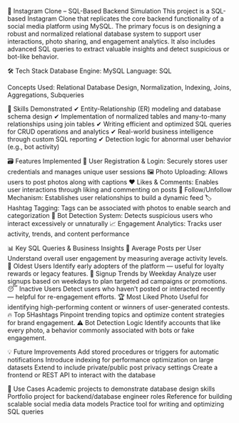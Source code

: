 📸 Instagram Clone – SQL-Based Backend Simulation
This project is a SQL-based Instagram Clone that replicates the core backend functionality of a social media platform using MySQL. The primary focus is on designing a robust and normalized relational database system to support user interactions, photo sharing, and engagement analytics. It also includes advanced SQL queries to extract valuable insights and detect suspicious or bot-like behavior.

🛠 Tech Stack
Database Engine: MySQL
Language: SQL

Concepts Used: Relational Database Design, Normalization, Indexing, Joins, Aggregations, Subqueries

🧠 Skills Demonstrated
✔ Entity-Relationship (ER) modeling and database schema design
✔ Implementation of normalized tables and many-to-many relationships using join tables
✔ Writing efficient and optimized SQL queries for CRUD operations and analytics
✔ Real-world business intelligence through custom SQL reporting
✔ Detection logic for abnormal user behavior (e.g., bot activity)

🗃 Features Implemented
🔐 User Registration & Login: Securely stores user credentials and manages unique user sessions
🖼 Photo Uploading: Allows users to post photos along with captions
❤ Likes & Comments: Enables user interactions through liking and commenting on posts
🔁 Follow/Unfollow Mechanism: Establishes user relationships to build a dynamic feed
🏷 Hashtag Tagging: Tags can be associated with photos to enable search and categorization
🤖 Bot Detection System: Detects suspicious users who interact excessively or unnaturally
📈 Engagement Analytics: Tracks user activity, trends, and content performance

📊 Key SQL Queries & Business Insights
📌 Average Posts per User
Understand overall user engagement by measuring average activity levels.
👥 Oldest Users
Identify early adopters of the platform — useful for loyalty rewards or legacy features.
📆 Signup Trends by Weekday
Analyze user signups based on weekdays to plan targeted ad campaigns or promotions.
😴 Inactive Users
Detect users who haven’t posted or interacted recently — helpful for re-engagement efforts.
🏆 Most Liked Photo
Useful for identifying high-performing content or winners of user-generated contests.
🔥 Top 5Hashtags
Pinpoint trending topics and optimize content strategies for brand engagement.
⚠ Bot Detection Logic
Identify accounts that like every photo, a behavior commonly associated with bots or fake engagement.

💡 Future Improvements
Add stored procedures or triggers for automatic notifications
Introduce indexing for performance optimization on large datasets
Extend to include private/public post privacy settings
Create a frontend or REST API to interact with the database

📌 Use Cases
Academic projects to demonstrate database design skills
Portfolio project for backend/database engineer roles
Reference for building scalable social media data models
Practice tool for writing and optimizing SQL queries
